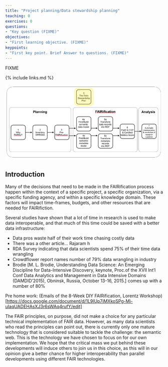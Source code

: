 ```yaml
---
title: "Project planning/Data stewardship planning"
teaching: 0
exercises: 0
questions:
- "Key question (FIXME)"
objectives:
- "First learning objective. (FIXME)"
keypoints:
- "First key point. Brief Answer to questions. (FIXME)"
---
```

FIXME

{% include links.md %}

![FAIRification step 0](/fig/canonical-fairification-step0.png)

## Introduction
Many of the decisions that need to be made in the FAIRification process happen
within the context of a specific project, a specific organization, via a
specific funding agency, and within a specific knowledge domain. These factors
will impact time-frames, budgets, and other resources that are needed for 
FAIRifiction.

Several studies have shown that a lot of time in research is used to make data
interoperable, and that much of this time could be saved with a better data
infrastructure:

- Data pros waste half of their work time chasing costly data
- There was a other article... Rajaram h
- RDA Survey​ indicating that data scientists spend 75% of their time data wrangling
- Crowdflower report​ names number of 79% data wrangling in industry
- Brodie [M. L. Brodie, Understanding Data Science: An Emerging Discipline for Data-Intensive Discovery, keynote, Proc.of the XVII Int’l Conf Data Analytics and Management in Data Intensive Domains (DAMDID’2015), Obninsk, Russia, October
13-16, 2015.] comes up with a number of 80%

Pre home work: ​(Emails of the 8-Week DIY FAIRification, Lorentz Workshop)[https://docs.google.com/document/d/1L9lUp7iMXkoSPg-Mi-uIaqUADEHAsXJ3r6sWAq4rufY/edit]

The FAIR principles, on purpose, did not make a choice for any particular
technical implementation of FAIR data. However, as many data scientists who
read the principles can point out, there is currently only one mature
technology that is considered suitable to tackle the challenge: the semantic
web. This is the technology we have chosen to focus on for our own
implementation. We hope that the critical mass we put behind these developments
will induce others to join us in this choice, as this will in our opinion give
a better chance for higher interoperability than parallel developments using different FAIR technologies.